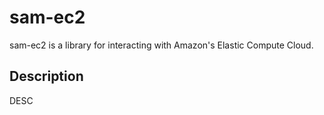 # sam-ec2

sam-ec2 is a library for interacting with Amazon's Elastic Compute Cloud.

## Description

DESC

